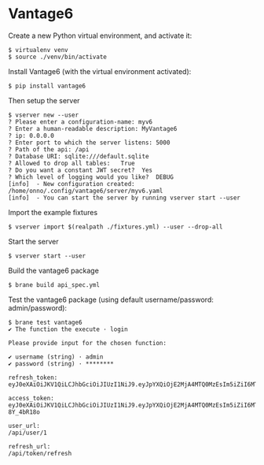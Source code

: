 # Vantage6

Create a new Python virtual environment, and activate it:
```shell
$ virtualenv venv
$ source ./venv/bin/activate
```

Install Vantage6 (with the virtual environment activated):
```
$ pip install vantage6
```

Then setup the server
```
$ vserver new --user
? Please enter a configuration-name: myv6
? Enter a human-readable description: MyVantage6
? ip: 0.0.0.0
? Enter port to which the server listens: 5000
? Path of the api: /api
? Database URI: sqlite:///default.sqlite
? Allowed to drop all tables:   True
? Do you want a constant JWT secret?  Yes
? Which level of logging would you like?  DEBUG
[info]  - New configuration created: /home/onno/.config/vantage6/server/myv6.yaml
[info]  - You can start the server by running vserver start --user
```

Import the example fixtures
```
$ vserver import $(realpath ./fixtures.yml) --user --drop-all
```

Start the server
```
$ vserver start --user
```

Build the vantage6 package
```
$ brane build api_spec.yml
```

Test the vantage6 package (using default username/password: admin/password):
```
$ brane test vantage6
✔ The function the execute · login

Please provide input for the chosen function:

✔ username (string) · admin
✔ password (string) · ********

refresh_token:
eyJ0eXAiOiJKV1QiLCJhbGciOiJIUzI1NiJ9.eyJpYXQiOjE2MjA4MTQ0MzEsIm5iZiI6MTYyMDgxNDQzMSwianRpIjoiMTUwNWI5YjgtZWM1Ny00YTAzLThjN2MtOGUzNGE1Yjk5ZDA1IiwiaWRlbnRpdHkiOjEsInR5cGUiOiJyZWZyZXNoIn0.1_PI7WrOM84J9tmSrsCmlKMkPUEGd_9PwSrYsgW3mBI

access_token:
eyJ0eXAiOiJKV1QiLCJhbGciOiJIUzI1NiJ9.eyJpYXQiOjE2MjA4MTQ0MzEsIm5iZiI6MTYyMDgxNDQzMSwianRpIjoiMjY0OWE3YTQtYzY3YS00NzQ3LWJlNWItZmY4MDZjNTE1MzgxIiwiZXhwIjoxNjIwODM2MDMxLCJpZGVudGl0eSI6MSwiZnJlc2giOmZhbHNlLCJ0eXBlIjoiYWNjZXNzIiwidXNlcl9jbGFpbXMiOnsidHlwZSI6InVzZXIiLCJyb2xlcyI6WyJSb290Il19fQ.C7rAEHP34ZOctdrI_96xmpvO5txVOuPJ9-8Y_4bR18o

user_url:
/api/user/1

refresh_url:
/api/token/refresh
```
